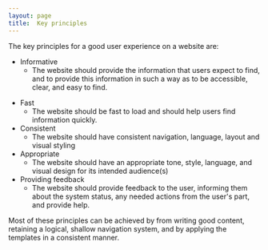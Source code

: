 ```yaml
---
layout: page
title:  Key principles
---
```


The key principles for a good user experience on a website are:

* Informative
  * The website should provide the information that users expect to find, and to provide this information in such a way as to be accessible, clear, and easy to find.
- Fast
  - The website should be fast to load and should help users find information quickly.
- Consistent
  - The website should have consistent navigation, language, layout and visual styling
- Appropriate
  - The website should have an appropriate tone, style, language, and visual design for its intended audience(s)
- Providing feedback
  - The website should provide feedback to the user, informing them about the system status, any needed actions from the user's part, and provide help.

Most of these principles can be achieved by from writing good content, retaining a logical, shallow navigation system, and by applying the templates in a consistent manner.

